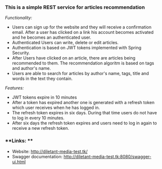 ### **This is a simple REST service for articles recommendation**

*Functionality:*

* Users can sign up for the website and they will receive a confirmation email. After a user has clicked on a link his account becomes activated and he becomes an authenticated user.
* Authenticated Users can write, delete or edit articles.
* Authentication is based on JWT tokens implemented with Spring Security.
* After Users have clicked on an article, there are articles being recommended to them. The recommendation algoritm is based on tags and author's name.
* Users are able to search for articles by author's name, tags, title and words in the text they contain.

*Features:*
* JWT tokens expire in 10 minutes
* After a token has expired another one is generated with a refresh token which user receives when he has logged in.
* The refresh token expires in six days. During that time users do not have to log in every 10 minutes.
* After six days the refresh token expires and users need to log in again to receive a new refresh token.

### **Links: **

* Website: http://diletant-media-test.tk/
* Swagger documentation: http://diletant-media-test.tk:8080/swagger-ui.html
